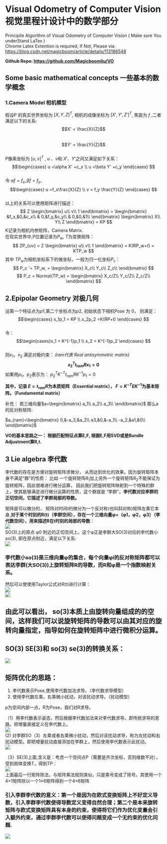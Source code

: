 # Visual Odometry of Computer Vision 视觉里程计设计中的数学部分
Principile Algorithm of Visual Odometry of Computer Vision   ( Make sure You underStand LaTex )  
Chrome Latex Extention is required, If Not, Please via:  
https://blog.csdn.net/magicboom/article/details/113186548  

****Github Repo: https://github.com/Magicboomliu/VO****  
## Some basic mathematical concepts  一些基本的数学概念   
### **1.Camera Model 相机模型**  
假设P 的真实世界坐标为 $[X,Y,Z]{^T}$, 相机的成像坐标为 $[X',Y',Z']{^T}$, 焦距为 $f$ ,二者满足以下的关系:  
$$X' = \frac{X}{Z}$$  
$$Y' = \frac{Y}{Z}$$  
P像素坐标为 $[u,v]{^T}$ , $u$  、$v$和 $X'$、$Y'$之间又满足如下关系：  
$$\begin{cases} u =\alpha X' +c_x \\ u =\beta Y' +c_y \end{cases} $$     
令 $\alpha f = f_x, \beta f =f_y$,  
$$\begin{cases} u =f_x\frac{X}{Z} \\ v = f_y \frac{Y}{Z} \end{cases} $$     
以上的关系可以使用矩阵进行描述：  
$$
Z \begin{bmatrix}
   u\\
   v\\
   1 
  \end{bmatrix} =
  \begin{bmatrix}
      &f_x,&0,&c_x\\
     & 0,&f_y,&c_y\\
     & 0,&0,&1\\
  \end{bmatrix} 
  \begin{bmatrix}
      X\\
      Y\\
      Z
  \end{bmatrix} = KP
$$
K记录为相机内参矩阵，Camera Matrix.   
在现实世界中,P位置记录为$P_w$, $T$为变换矩阵：
$$
ZP_{uv} = Z \begin{bmatrix}
    u\\ v\\ 1
\end{bmatrix} = K(RP_w+t) = KTP_w
$$
其中 $TP_w$为相机坐标系下的做坐标，一般为归一化坐标$P_c$：  
$$
P_c '= TP_w, = \begin{bmatrix}
    X_c\\
    Y_c\\
    Z_c\\
\end{bmatrix}    
$$
$$
P_c = Normal(TP_w) = \begin{bmatrix}
    X_c/Z\\
    Y_c/Z\\
    Z_c/Z\\
\end{bmatrix}
$$

## 2.Epipolar Geometry 对极几何  
设第一个特征点为$p1$,第二个坐标点为$p2$, 初始状态下相机Pose 为 0，
则满足： 
$$\begin{cases} x_1p_1 = KP \\ x_2p_2 =K(RP+t) \end{cases} $$  
令：
$$\begin{cases}x_1 = K^{-1}p_1 \\ x_2 = K^{-1}p_2 \end{cases} $$  
则$x_1$，$x_2$ 满足对极约束：*（ram代表 Real antisymmetric matrix)*  
**$$x_2{^T}t_{ram} Rx_1=0$$**
如果用$p_1$，$p_2$表示为： $p_2^{T}K^{-T}t_{ram} RK^{-1}p_1=0$  
  
   **其中，记录 $E= t_{ram}R$为本质矩阵（Essential matrix）， $F= K^{-T}EK^{-1}$为基本矩阵。（Fundamental matrix）**  
   
  
补充： 若三维向量$a=\begin{bmatrix}
    a_1\\
    a_2\\
    a_3\\
\end{bmatrix}$ 那么a的反对称矩阵: 

$a_{ram}=\begin{bmatrix}
    0,&-a_3,&a_2\\
     a3,&0,&-a_1\\
     -a_2,&a1,&0\\
\end{bmatrix}$      

**VO的基本思路之一： 根据匹配特征点算E,F, 根据E,F用SVD或是Bundle Adjustment算R,t.**   

## 3 Lie algebra 李代数  
  李代数的存在是方便对旋转矩阵求微分， 从而达到优化的效果。因为旋转矩阵本身不满足“群”的性质： 比如 一个旋转矩阵$R_1$加上另外一个旋转矩阵$R_2$不能保证为旋转矩阵，因此很难进行微分运算， 因此我们把旋转矩阵映射到一个特殊的群上，使其能够满足进行微分运算的性质，这个群就是 “李群”。**李代数对应李群的正切空间，它描述了李群局部的导数。**   

  矩阵是可以微分的， 矩阵对时间$t$的微分为一个反对称(也叫斜对称)矩阵左乘它本身,**对于某个时刻的R(t)（李群空间），存在一个三维向量φ=（φ1，φ2，φ3）（李代数空间），用来描述R在t时刻的局部的导数**：  
  ![](https://pic2.zhimg.com/v2-79c3071d633bfaddad1eba24195dce5d_r.jpg)    
  SO(3)上的原点 φ0 附近的正切空间上。这个φ正是李群大SO(3)对应的李代数小so(3),  即在原点附近，满足以下关系:   
  ![](https://pic3.zhimg.com/v2-2f7d78554ab00257cd58d58813ac96a2_r.jpg)  
  ### 李代数小so(3)是三维向量φ的集合，每个向量φi的反对称矩阵都可以表达李群(大SO(3))上旋转矩阵R的导数，而R和φ是一个指数映射关系。
  然后可以使使用Taylor公式对$R(t)$进行计算：  
  ![](https://pic1.zhimg.com/v2-8d19586b2e76bafed915af5c63c53c64_r.jpg)  
  ![](https://pic4.zhimg.com/v2-cc3027edb121b531208920c9bc4f29fb_r.jpg)   
##  由此可以看出， so(3)本质上由旋转向量组成的的空间，这样我们可以说旋转矩阵的导数可以由其对应的旋转向量指定，指导如何在旋转矩阵中进行微积分运算。

## SO(3) SE(3)和 so(3) se(3)的转换关系： 
![](https://pic1.zhimg.com/v2-e71634605ff59e642585155d7e8be4ac_r.jpg)  

## 矩阵优化的思路：  
1. 李代数表示Pose,使用李代数加法求导。（李代数求导模型）  
2.  使用李代数左乘，右乘微小扰动，对该扰动求导。（扰动模型）  

p为空间内部一点，R为Pose，我们对R求导。  

 （1）用李代数表示姿态，然后根据李代数加法来对李代数求导。即传统求导的思路，把增量直接定义在李代数上。  
![](https://img-blog.csdnimg.cn/20200720113407214.png?x-oss-process=image/watermark,type_ZmFuZ3poZW5naGVpdGk,shadow_10,text_aHR0cHM6Ly9ibG9nLmNzZG4ubmV0L3FxXzQyNTE4OTU2,size_16,color_FFFFFF,t_70)   
(2) 对李群SO（3）左乘或者右乘微小扰动，然后对该扰动求导，称为左扰动和右扰动模型。即把增量扰动直接添加在李群上，然后使用李代数表示此扰动。  
![](https://img-blog.csdnimg.cn/20200720141933395.png)   

（3）SE(3)上面,含义是：考虑一个空间点P（需要是齐次坐标，否则维数不对），受到刚体变换T，得到TP：  
![](https://img-blog.csdnimg.cn/20200720143146117.png?x-oss-process=image/watermark,type_ZmFuZ3poZW5naGVpdGk,shadow_10,text_aHR0cHM6Ly9ibG9nLmNzZG4ubmV0L3FxXzQyNTE4OTU2,size_16,color_FFFFFF,t_70)   
上面最后一行矩阵除法，与矩阵乘法规则类似，只是乘号变成了除号。其使用一个4×1矩阵除以一个1×6矩阵得到一个4×6矩阵

### 引入李群李代数的意义：第一个是因为在欧式变换矩阵上不好定义导数，引入李群李代数使得导数定义变得自然合理；第二个是本来旋转矩阵与欧式变换矩阵具有本身的约束，使得将它们作为优化变量会引入额外约束，通过李群李代数可以使得问题变成一个无约束的优化问题.  
![](https://pic2.zhimg.com/v2-1097d5db89bedbd60b55ce5a23daef75_r.jpg)

